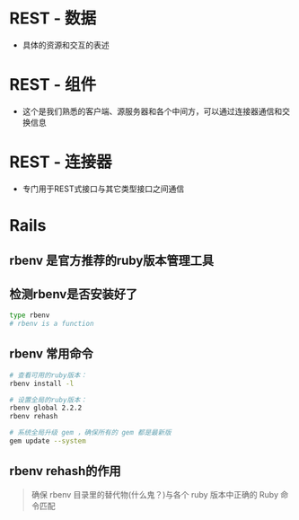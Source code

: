 # REST - 数据
+ 具体的资源和交互的表述

# REST - 组件
+ 这个是我们熟悉的客户端、源服务器和各个中间方，可以通过连接器通信和交换信息

# REST - 连接器
+ 专门用于REST式接口与其它类型接口之间通信

# Rails

## rbenv 是官方推荐的ruby版本管理工具 

## 检测rbenv是否安装好了
```bash
type rbenv
# rbenv is a function
```

## rbenv 常用命令
```bash
# 查看可用的ruby版本：
rbenv install -l

# 设置全局的ruby版本：
rbenv global 2.2.2
rbenv rehash

# 系统全局升级 gem ，确保所有的 gem 都是最新版
gem update --system
```

## rbenv rehash的作用
> 确保 rbenv 目录里的替代物(什么鬼？)与各个 ruby 版本中正确的 Ruby 命令匹配
